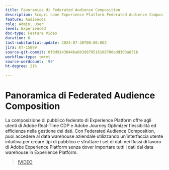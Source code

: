 ```yaml
---
title: Panoramica di Federated Audience Composition
description: Scopri come Experience Platform Federated Audience Composition offre agli utenti di Adobe Real-Time CDP e Adobe Journey Optimizer flessibilità ed efficienza nella gestione dei dati.
feature: Audiences
role: Admin, User
level: Experienced
doc-type: Feature Video
duration: 0
last-substantial-update: 2024-07-30T00:00:00Z
jira: KT-15899
source-git-commit: 0f0d9143044ba6b3d879516108700edd303a831b
workflow-type: tm+mt
source-wordcount: '93'
ht-degree: 21%

---
```



# Panoramica di Federated Audience Composition

La composizione di pubblico federato di Experience Platform offre agli utenti di Adobe Real-Time CDP e Adobe Journey Optimizer flessibilità ed efficienza nella gestione dei dati. Con Federated Audience Composition, puoi accedere al data warehouse aziendale utilizzando un’interfaccia utente intuitiva per creare tipi di pubblico e sfruttare i set di dati nei flussi di lavoro di Adobe Experience Platform senza dover importare tutti i dati dal data warehouse in Experience Platform.

>[!VIDEO](https://video.tv.adobe.com/v/3432261/?learn=on)
